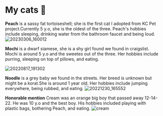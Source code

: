 My cats 🐾
=========
**Peach** is a sassy fat tortoiseshell; she is the first cat I adopted from KC Pet project.Currently 5 y.o, she is the oldest of the three. Peach's hobbies include sleeping, drinking water from the bathroom faucet and being loud. 
![20230306_160012](https://user-images.githubusercontent.com/123142971/225985496-6595bef4-1611-467c-a169-42f31be1c5d2.jpg)

**Mochi** is a dwarf siamese, she is a shy girl found we found in craigslist. Mochi is around 5 y.o and the sweetes out of the three. Her hobbies include purring, sleeping on top of pillows, and eating. 

![20220817_191302](https://user-images.githubusercontent.com/123142971/225985397-390d59bd-0ef0-4189-abb3-0850bb2d0cee.jpg)

**Noodle** is a grey baby we found in the streets. Her breed is unknown but might be a korat.She is around 1 year old. Her hobbies include jumping everywhere, being rubbed, and eating. 
![20221230_165552](https://user-images.githubusercontent.com/123142971/225987280-d1a82f6e-243f-451a-937a-3fe2ae327b1b.jpg)

**Honorable mention** Cream was an orange big boy that passed away 12-14-22. He was 10 y.o and the best boy. His hobbies included playing with plastic bags, bothering Peach, and eating.
![cream](https://user-images.githubusercontent.com/123142971/225986963-99e72a7f-1cab-4f34-8587-66cc62a893b3.jpg)
